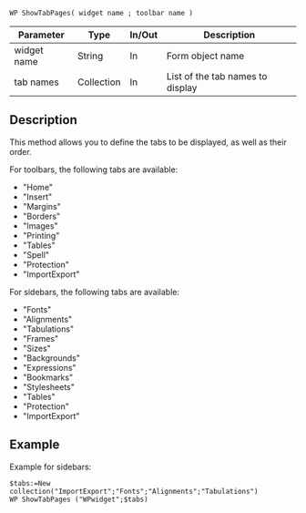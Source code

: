 <!-- WP ShowTabPages( widget name ; toolbar name )
This method allows you to define the tabs to be displayed, as well as the order of the tabs. -->
```4d
WP ShowTabPages( widget name ; toolbar name )
```

|Parameter|Type|In/Out|Description|
|---|---|---|---|
|widget name|String|In|Form object name|
|tab names|Collection|In|List of the tab names to display|


## Description

This method allows you to define the tabs to be displayed, as well as their order.

For toolbars, the following tabs are available:

* "Home"
* "Insert"
* "Margins"
* "Borders"
* "Images"
* "Printing"
* "Tables"
* "Spell"
* "Protection"
* "ImportExport"

For sidebars, the following tabs are available:

* "Fonts"
* "Alignments"
* "Tabulations"
* "Frames"
* "Sizes"
* "Backgrounds"
* "Expressions"
* "Bookmarks"
* "Stylesheets"
* "Tables"
* "Protection"
* "ImportExport"


## Example

Example for sidebars:

```code4d
$tabs:=New collection("ImportExport";"Fonts";"Alignments";"Tabulations")
WP ShowTabPages ("WPwidget";$tabs)
```



